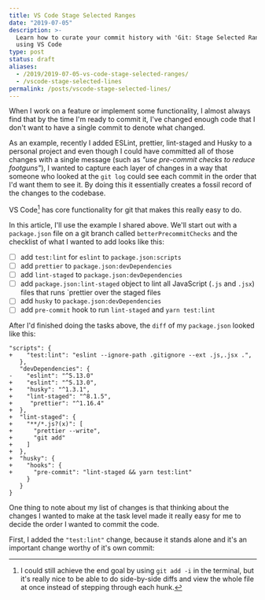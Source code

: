 ```yaml
---
title: VS Code Stage Selected Ranges
date: "2019-07-05"
description: >-
  Learn how to curate your commit history with 'Git: Stage Selected Ranges'
  using VS Code
type: post
status: draft
aliases:
  - /2019/2019-07-05-vs-code-stage-selected-ranges/
  - /vscode-stage-selected-lines
permalink: /posts/vscode-stage-selected-lines/
---
```




When I work on a feature or implement some functionality, I almost always find that by the time I'm ready to commit it, I've changed enough code that I don't want to have a single commit to denote what changed.

As an example, recently I added ESLint, prettier, lint-staged and Husky to a personal project and even though I could have committed all of those changes with a single message (such as *"use pre-commit checks to reduce footguns"*), I wanted to capture each layer of changes in a way that someone who looked at the `git log` could see each commit in the order that I'd want them to see it. By doing this it essentially creates a fossil record of the changes to the codebase.

VS Code[^why-not-git-add] has core functionality for git that makes this really easy to do.

In this article, I'll use the example I shared above. We'll start out with a `package.json` file on a git branch called `betterPrecommitChecks` and the checklist of what I wanted to add looks like this:

- [ ]  add `test:lint` for `eslint` to `package.json:scripts`
- [ ]  add `prettier` to `package.json:devDependencies`
- [ ]  add `lint-staged` to `package.json:devDependencies`
- [ ]  add `package.json:lint-staged` object to lint all JavaScript (`.js` and `.jsx`) files that runs `prettier over the staged files
- [ ]  add `husky` to `package.json:devDependencies`
- [ ]  add `pre-commit` hook to run `lint-staged` and `yarn test:lint`

After I'd finished doing the tasks above, the `diff` of my `package.json` looked like this:

    "scripts": {
    +    "test:lint": "eslint --ignore-path .gitignore --ext .js,.jsx .",
       },
       "devDependencies": {
    -    "eslint": "^5.13.0"
    +    "eslint": "^5.13.0",
    +    "husky": "^1.3.1",
    +    "lint-staged": "^8.1.5",
    +     "prettier": "^1.16.4"
    +  },
    +  "lint-staged": {
    +    "**/*.js?(x)": [
    +      "prettier --write",
    +      "git add"
    +    ]
    +  },
    +  "husky": {
    +    "hooks": {
    +      "pre-commit": "lint-staged && yarn test:lint"
         }
       }
    }

One thing to note about my list of changes is that thinking about the changes I wanted to make at the task level made it really easy for me to decide the order I wanted to commit the code.

First, I added the `"test:lint"` change, because it stands alone and it's an important change worthy of it's own commit:

[^why-not-git-add]: I could still achieve the end goal by using `git add -i` in the terminal, but it's really nice to be able to do side-by-side diffs and view the whole file at once instead of stepping through each hunk.
